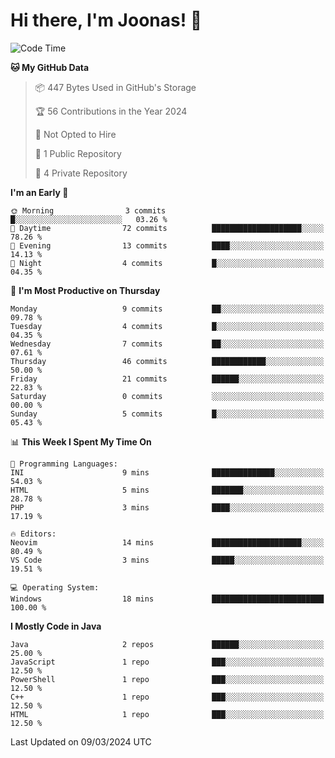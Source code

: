 <!--<a href="https://github.com/anuraghazra/github-readme-stats">
  <img align="center" height=200 src="https://readme-stats-git-main-joonas45s-projects.vercel.app/api?username=Joonas45&hide=stars&show_icons=true&theme=monokai" />
</a>
<a href="">
  <img align="center" width=300 src="https://readme-stats-git-main-joonas45s-projects.vercel.app/api/top-langs?username=Joonas45&theme=monokai&layout=compact" />
</a>-->
<!--
<a href="">
  <img align="center" height=125 width=600 src="https://readme-stats-git-main-joonas45s-projects.vercel.app/api/wakatime?username=Joonas45&theme=monokai&layout=compact" />
</a>
-->

# Hi there, I'm Joonas! :wave:


<!--START_SECTION:waka-->
![Code Time](http://img.shields.io/badge/Code%20Time-60%20hrs%2021%20mins-blue)

**🐱 My GitHub Data** 

> 📦 447 Bytes Used in GitHub's Storage 
 > 
> 🏆 56 Contributions in the Year 2024
 > 
> 🚫 Not Opted to Hire
 > 
> 📜 1 Public Repository 
 > 
> 🔑 4 Private Repository 
 > 
**I'm an Early 🐤** 

```text
🌞 Morning                3 commits           █░░░░░░░░░░░░░░░░░░░░░░░░   03.26 % 
🌆 Daytime                72 commits          ████████████████████░░░░░   78.26 % 
🌃 Evening                13 commits          ████░░░░░░░░░░░░░░░░░░░░░   14.13 % 
🌙 Night                  4 commits           █░░░░░░░░░░░░░░░░░░░░░░░░   04.35 % 
```
📅 **I'm Most Productive on Thursday** 

```text
Monday                   9 commits           ██░░░░░░░░░░░░░░░░░░░░░░░   09.78 % 
Tuesday                  4 commits           █░░░░░░░░░░░░░░░░░░░░░░░░   04.35 % 
Wednesday                7 commits           ██░░░░░░░░░░░░░░░░░░░░░░░   07.61 % 
Thursday                 46 commits          ████████████░░░░░░░░░░░░░   50.00 % 
Friday                   21 commits          ██████░░░░░░░░░░░░░░░░░░░   22.83 % 
Saturday                 0 commits           ░░░░░░░░░░░░░░░░░░░░░░░░░   00.00 % 
Sunday                   5 commits           █░░░░░░░░░░░░░░░░░░░░░░░░   05.43 % 
```


📊 **This Week I Spent My Time On** 

```text
💬 Programming Languages: 
INI                      9 mins              ██████████████░░░░░░░░░░░   54.03 % 
HTML                     5 mins              ███████░░░░░░░░░░░░░░░░░░   28.78 % 
PHP                      3 mins              ████░░░░░░░░░░░░░░░░░░░░░   17.19 % 

🔥 Editors: 
Neovim                   14 mins             ████████████████████░░░░░   80.49 % 
VS Code                  3 mins              █████░░░░░░░░░░░░░░░░░░░░   19.51 % 

💻 Operating System: 
Windows                  18 mins             █████████████████████████   100.00 % 
```

**I Mostly Code in Java** 

```text
Java                     2 repos             ██████░░░░░░░░░░░░░░░░░░░   25.00 % 
JavaScript               1 repo              ███░░░░░░░░░░░░░░░░░░░░░░   12.50 % 
PowerShell               1 repo              ███░░░░░░░░░░░░░░░░░░░░░░   12.50 % 
C++                      1 repo              ███░░░░░░░░░░░░░░░░░░░░░░   12.50 % 
HTML                     1 repo              ███░░░░░░░░░░░░░░░░░░░░░░   12.50 % 
```




 Last Updated on 09/03/2024 UTC
<!--END_SECTION:waka-->
